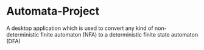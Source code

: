 # Automata-Project
A desktop application which is used to convert any kind of non-deterministic finite automaton (NFA) to a deterministic finite state automaton (DFA)
